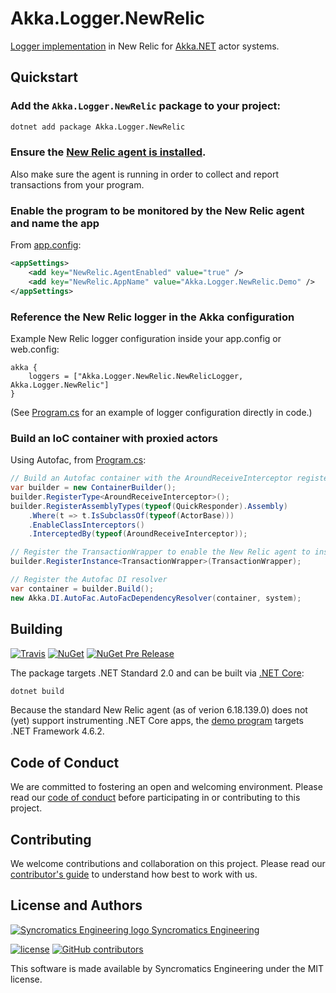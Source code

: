 # Akka.Logger.NewRelic

[Logger implementation](http://getakka.net/articles/utilities/logging.html) in New Relic for [Akka.NET](https://github.com/akkadotnet/akka.net) actor systems.

## Quickstart

### Add the `Akka.Logger.NewRelic` package to your project:

```bash
dotnet add package Akka.Logger.NewRelic
```

### Ensure the [New Relic agent is installed](https://docs.newrelic.com/docs/agents/net-agent/getting-started/introduction-new-relic-net).

Also make sure the agent is running in order to collect and report transactions from your program.

### Enable the program to be monitored by the New Relic agent and name the app

From [app.config](src/Akka.Logger.NewRelic.Demo/app.config):
```xml
<appSettings>
    <add key="NewRelic.AgentEnabled" value="true" />
    <add key="NewRelic.AppName" value="Akka.Logger.NewRelic.Demo" />
</appSettings>
```

### Reference the New Relic logger in the Akka configuration

Example New Relic logger configuration inside your app.config or web.config:

```
akka {
    loggers = ["Akka.Logger.NewRelic.NewRelicLogger, Akka.Logger.NewRelic"]
}
```

(See [Program.cs](src/Akka.Logger.NewRelic.Demo/Program.cs) for an example of logger configuration directly in code.)

### Build an IoC container with proxied actors

Using Autofac, from [Program.cs](src/Akka.Logger.NewRelic.Demo/Program.cs):

```csharp
// Build an Autofac container with the AroundReceiveInterceptor registered for all actors to be instrumented
var builder = new ContainerBuilder();
builder.RegisterType<AroundReceiveInterceptor>();
builder.RegisterAssemblyTypes(typeof(QuickResponder).Assembly)
    .Where(t => t.IsSubclassOf(typeof(ActorBase)))
    .EnableClassInterceptors()
    .InterceptedBy(typeof(AroundReceiveInterceptor));

// Register the TransactionWrapper to enable the New Relic agent to instrument the intercepted actors
builder.RegisterInstance<TransactionWrapper>(TransactionWrapper);

// Register the Autofac DI resolver
var container = builder.Build();
new Akka.DI.AutoFac.AutoFacDependencyResolver(container, system);
```

## Building

[![Travis](https://img.shields.io/travis/syncromatics/Akka.Logger.NewRelic.svg)](https://travis-ci.org/syncromatics/Akka.Logger.NewRelic)
[![NuGet](https://img.shields.io/nuget/v/Akka.Logger.NewRelic.svg)](https://www.nuget.org/packages/Akka.Logger.NewRelic/)
[![NuGet Pre Release](https://img.shields.io/nuget/vpre/Akka.Logger.NewRelic.svg)](https://www.nuget.org/packages/Akka.Logger.NewRelic/)

The package targets .NET Standard 2.0 and can be built via [.NET Core](https://www.microsoft.com/net/core):

```bash
dotnet build
```

Because the standard New Relic agent (as of verion 6.18.139.0) does not (yet) support instrumenting .NET Core apps, the [demo program](src/Akka.Monitoring.NewRelic.Demo) targets .NET Framework 4.6.2.

## Code of Conduct

We are committed to fostering an open and welcoming environment. Please read our [code of conduct](CODE_OF_CONDUCT.md) before participating in or contributing to this project.

## Contributing

We welcome contributions and collaboration on this project. Please read our [contributor's guide](CONTRIBUTING.md) to understand how best to work with us.

## License and Authors

[![Syncromatics Engineering logo](https://en.gravatar.com/userimage/100017782/89bdc96d68ad4b23998e3cdabdeb6e13.png?size=16) Syncromatics Engineering](https://github.com/syncromatics)

[![license](https://img.shields.io/github/license/syncromatics/Akka.Logger.NewRelic.svg)](https://github.com/syncromatics/Akka.Logger.NewRelic/blob/master/LICENSE)
[![GitHub contributors](https://img.shields.io/github/contributors/syncromatics/Akka.Logger.NewRelic.svg)](https://github.com/syncromatics/Akka.Logger.NewRelic/graphs/contributors)

This software is made available by Syncromatics Engineering under the MIT license.